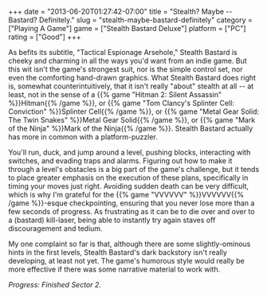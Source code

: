 +++
date = "2013-06-20T01:27:42-07:00"
title = "Stealth? Maybe -- Bastard? Definitely."
slug = "stealth-maybe-bastard-definitely"
category = ["Playing A Game"]
game = ["Stealth Bastard Deluxe"]
platform = ["PC"]
rating = ["Good"]
+++

As befits its subtitle, "Tactical Espionage Arsehole," Stealth Bastard is cheeky and charming in all the ways you'd want from an indie game.  But this wit isn't the game's strongest suit, nor is the simple control set, nor even the comforting hand-drawn graphics.  What Stealth Bastard does right is, somewhat counterintuitively, that it isn't really "about" stealth at all -- at least, not in the sense of a {{% game "Hitman 2: Silent Assassin" %}}Hitman{{% /game %}}, or {{% game "Tom Clancy's Splinter Cell: Conviction" %}}Splinter Cell{{% /game %}}, or {{% game "Metal Gear Solid: The Twin Snakes" %}}Metal Gear Solid{{% /game %}}, or {{% game "Mark of the Ninja" %}}Mark of the Ninja{{% /game %}}.  Stealth Bastard actually has more in common with a platform-puzzler.

You'll run, duck, and jump around a level, pushing blocks, interacting with switches, and evading traps and alarms.  Figuring out how to make it through a level's obstacles is a big part of the game's challenge, but it tends to place greater emphasis on the execution of these plans, specifically in timing your moves just right.  Avoiding sudden death can be very difficult, which is why I'm grateful for the {{% game "VVVVVV" %}}VVVVVV{{% /game %}}-esque checkpointing, ensuring that you never lose more than a few seconds of progress.  As frustrating as it can be to die over and over to a (bastard) kill-laser, being able to instantly try again staves off discouragement and tedium.

My one complaint so far is that, although there are some slightly-ominous hints in the first levels, Stealth Bastard's dark backstory isn't really developing, at least not yet.  The game's humorous style would really be more effective if there was some narrative material to work with.

<i>Progress: Finished Sector 2.</i>